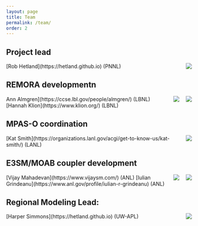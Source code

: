 ```yaml
---
layout: page
title: Team
permalink: /team/
order: 2
---
```


## Project lead
<img align="right" style="padding-left: 15px; padding-bottom: 15px" src="/files/rob.jpg" hight="200">
[Rob Hetland](https://hetland.github.io) (PNNL)

## REMORA developmentn
<img align="right" style="padding-left: 15px; padding-bottom: 15px" src="/files/ann.jpg" hight="200">
Ann Almgren](https://ccse.lbl.gov/people/almgren/) (LBNL)

<img align="right" style="padding-left: 15px; padding-bottom: 15px" src="/files/hannah.jpg" hight="200">
[Hannah Klion](https://www.klion.org/) (LBNL)

## MPAS-O coordination
<img align="right" style="padding-left: 15px; padding-bottom: 15px" src="/files/kat.jpg" hight="200">
[Kat Smith](https://organizations.lanl.gov/acgi/get-to-know-us/kat-smith/) (LANL)

## E3SM/MOAB coupler development
<img align="right" style="padding-left: 15px; padding-bottom: 15px" src="/files/vijay.jpg" hight="200">
[Vijay Mahadevan](https://www.vijaysm.com/) (ANL)

<img align="right" style="padding-left: 15px; padding-bottom: 15px" src="/files/iulian.jpg" hight="200">
[Iulian Grindeanu](https://www.anl.gov/profile/iulian-r-grindeanu) (ANL)

## Regional Modeling Lead: 
<img align="right" style="padding-left: 15px; padding-bottom: 15px" src="/files/harper.jpg" hight="200">
[Harper Simmons](https://hetland.github.io) (UW-APL)